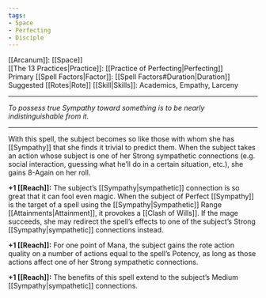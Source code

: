 ```yaml
---
tags:
- Space
- Perfecting
- Disciple
---
```


[[Arcanum]]: [[Space]]\
[[The 13 Practices|Practice]]: [[Practice of Perfecting|Perfecting]]\
Primary [[Spell Factors|Factor]]: [[Spell Factors#Duration|Duration]]\
Suggested [[Rotes|Rote]] [[Skill|Skills]]: Academics, Empathy, Larceny

---

_To possess true Sympathy toward something is to be nearly indistinguishable from it._

---

With this spell, the subject becomes so like those with whom she has [[Sympathy]] that she finds it trivial to predict them. When the subject takes an action whose subject is one of her Strong sympathetic connections (e.g. social interaction, guessing what he’ll do in a certain situation, etc.), she gains 8-Again on her roll.

**+1 [[Reach]]:** The subject’s [[Sympathy|sympathetic]] connection is so great that it can fool even magic. When the subject of Perfect [[Sympathy]] is the target of a spell using the [[Sympathy|Sympathetic]] Range [[Attainments|Attainment]], it provokes a [[Clash of Wills]]. If the mage succeeds, she may redirect the spell’s effects to one of the subject’s Strong [[Sympathy|sympathetic]] connections instead.

**+1 [[Reach]]:** For one point of Mana, the subject gains the rote action quality on a number of actions equal to the spell’s Potency, as long as those actions affect one of her Strong sympathetic connections.

**+1 [[Reach]]:** The benefits of this spell extend to the subject’s Medium [[Sympathy|sympathetic]] connections.